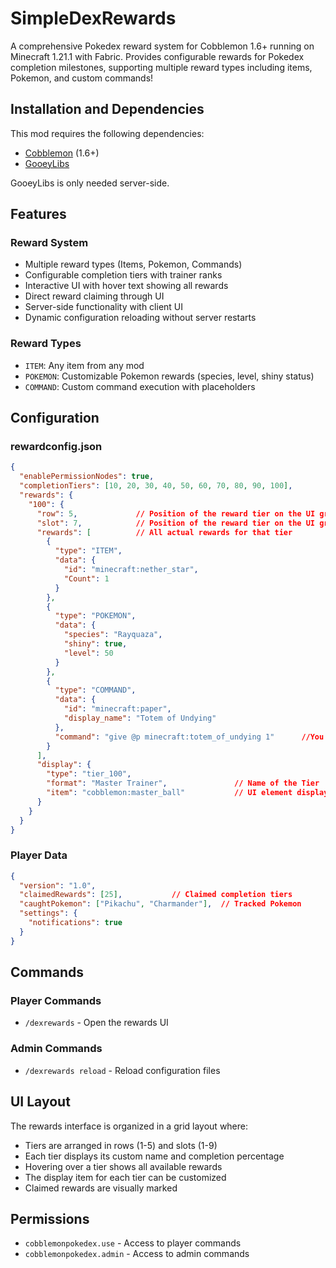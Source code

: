 # SimpleDexRewards

A comprehensive Pokedex reward system for Cobblemon 1.6+ running on Minecraft 1.21.1 with Fabric. Provides configurable rewards for Pokedex completion milestones, supporting multiple reward types including items, Pokemon, and custom commands!

## Installation and Dependencies

This mod requires the following dependencies:
- [Cobblemon](https://modrinth.com/mod/cobblemon) (1.6+)
- [GooeyLibs](https://modrinth.com/mod/gooeylibs)

GooeyLibs is only needed server-side.

## Features

### Reward System
- Multiple reward types (Items, Pokemon, Commands)
- Configurable completion tiers with trainer ranks
- Interactive UI with hover text showing all rewards
- Direct reward claiming through UI
- Server-side functionality with client UI
- Dynamic configuration reloading without server restarts

### Reward Types
- `ITEM`: Any item from any mod
- `POKEMON`: Customizable Pokemon rewards (species, level, shiny status)
- `COMMAND`: Custom command execution with placeholders

## Configuration

### rewardconfig.json
```json
{
  "enablePermissionNodes": true,
  "completionTiers": [10, 20, 30, 40, 50, 60, 70, 80, 90, 100],
  "rewards": {
    "100": {
      "row": 5,             // Position of the reward tier on the UI grid
      "slot": 7,            // Position of the reward tier on the UI grid
      "rewards": [          // All actual rewards for that tier
        {
          "type": "ITEM",
          "data": {
            "id": "minecraft:nether_star",
            "Count": 1
          }
        },
        {
          "type": "POKEMON",
          "data": {
            "species": "Rayquaza",
            "shiny": true,
            "level": 50
          }
        },
        {
          "type": "COMMAND",
          "data": {
            "id": "minecraft:paper",
            "display_name": "Totem of Undying"
          },
          "command": "give @p minecraft:totem_of_undying 1"      //You can also use %player% for custom commands like assigning ranks
        }
      ],
      "display": {
        "type": "tier_100",
        "format": "Master Trainer",               // Name of the Tier
        "item": "cobblemon:master_ball"           // UI element displayed of that Tier
      }
    }
  }
}
```

### Player Data
```json
{
  "version": "1.0",
  "claimedRewards": [25],           // Claimed completion tiers
  "caughtPokemon": ["Pikachu", "Charmander"],  // Tracked Pokemon
  "settings": {
    "notifications": true
  }
}
```

## Commands

### Player Commands
- `/dexrewards` - Open the rewards UI

### Admin Commands
- `/dexrewards reload` - Reload configuration files


## UI Layout

The rewards interface is organized in a grid layout where:
- Tiers are arranged in rows (1-5) and slots (1-9)
- Each tier displays its custom name and completion percentage
- Hovering over a tier shows all available rewards
- The display item for each tier can be customized
- Claimed rewards are visually marked

## Permissions
- `cobblemonpokedex.use` - Access to player commands
- `cobblemonpokedex.admin` - Access to admin commands



